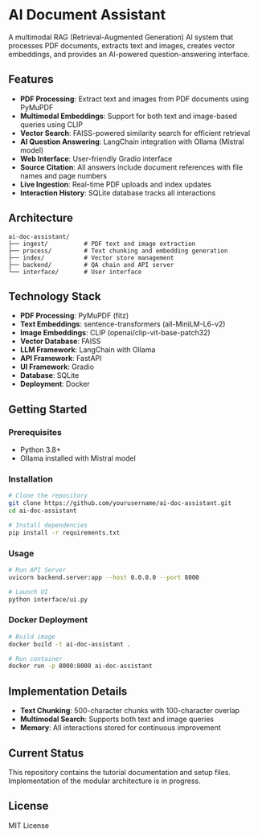# AI Document Assistant

A multimodal RAG (Retrieval-Augmented Generation) AI system that processes PDF documents, extracts text and images, creates vector embeddings, and provides an AI-powered question-answering interface.

## Features

- **PDF Processing**: Extract text and images from PDF documents using PyMuPDF
- **Multimodal Embeddings**: Support for both text and image-based queries using CLIP
- **Vector Search**: FAISS-powered similarity search for efficient retrieval
- **AI Question Answering**: LangChain integration with Ollama (Mistral model)
- **Web Interface**: User-friendly Gradio interface
- **Source Citation**: All answers include document references with file names and page numbers
- **Live Ingestion**: Real-time PDF uploads and index updates
- **Interaction History**: SQLite database tracks all interactions

## Architecture

```
ai-doc-assistant/
├── ingest/          # PDF text and image extraction
├── process/         # Text chunking and embedding generation  
├── index/           # Vector store management
├── backend/         # QA chain and API server
└── interface/       # User interface
```

## Technology Stack

- **PDF Processing**: PyMuPDF (fitz)
- **Text Embeddings**: sentence-transformers (all-MiniLM-L6-v2)
- **Image Embeddings**: CLIP (openai/clip-vit-base-patch32)
- **Vector Database**: FAISS
- **LLM Framework**: LangChain with Ollama
- **API Framework**: FastAPI
- **UI Framework**: Gradio
- **Database**: SQLite
- **Deployment**: Docker

## Getting Started

### Prerequisites

- Python 3.8+
- Ollama installed with Mistral model

### Installation

```bash
# Clone the repository
git clone https://github.com/yourusername/ai-doc-assistant.git
cd ai-doc-assistant

# Install dependencies
pip install -r requirements.txt
```

### Usage

```bash
# Run API Server
uvicorn backend.server:app --host 0.0.0.0 --port 8000

# Launch UI
python interface/ui.py
```

### Docker Deployment

```bash
# Build image
docker build -t ai-doc-assistant .

# Run container
docker run -p 8000:8000 ai-doc-assistant
```

## Implementation Details

- **Text Chunking**: 500-character chunks with 100-character overlap
- **Multimodal Search**: Supports both text and image queries
- **Memory**: All interactions stored for continuous improvement

## Current Status

This repository contains the tutorial documentation and setup files. Implementation of the modular architecture is in progress.

## License

MIT License
